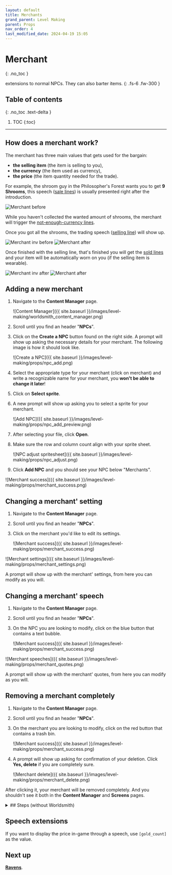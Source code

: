 ```yaml
---
layout: default
title: Merchants
grand_parent: Level Making
parent: Props
nav_order: 4
last_modified_date: 2024-04-19 15:05
---
```


# Merchant
{: .no_toc }

extensions to normal NPCs. They can also barter items.
{: .fs-6 .fw-300 }

## Table of contents
{: .no_toc .text-delta }

1. TOC
{:toc}

---

## How does a merchant work?

The merchant has three main values that gets used for the bargain:
- **the selling item** (the item is selling to you),
- **the currency** (the item used as currency),
- **the price** (the item quantity needed for the trade).

For example, the shroom guy in the Philosopher's Forest wants you to get **9 Shrooms**, this speech ([sale lines](#sale-lines-before-payment)) is usually presented right after the introduction.

![Merchant before]({{site.baseurl}}/images/level-making/props/merchant_before_2.png)

While you haven't collected the wanted amount of shrooms, the merchant will trigger the [not-enough-currency lines](#not-enough-currency-lines).

Once you got all the shrooms, the trading speech ([selling line](#selling-line-during-payment)) will show up.

![Merchant inv before]({{site.baseurl}}/images/level-making/props/merchant_before.png)
![Merchant after]({{site.baseurl}}/images/level-making/props/merchant_after_2.png)

Once finished with the selling line, that's finished you will get the [sold lines](#sold-lines-after-payment) and your item will be automatically worn on you (if the selling item is wearable).

![Merchant inv after]({{site.baseurl}}/images/level-making/props/merchant_after.png)
![Merchant after]({{site.baseurl}}/images/level-making/props/merchant_after_3.png)

## Adding a new merchant

1. Navigate to the **Content Manager** page.

   ![Content Manager]({{ site.baseurl }}/images/level-making/worldsmith_content_manager.png)

2. Scroll until you find an header "**NPCs**".
3. Click on the **Create a NPC** button found on the right side. A prompt will show up asking the necessary details for your merchant. The following image is how it should look like.

   ![Create a NPC]({{ site.baseurl }}/images/level-making/props/npc_add.png)

4. Select the appropriate type for your merchant (click on merchant) and write a recognizable name for your merchant, you **won't be able to change it later**!
5. Click on **Select sprite**.
7. A new prompt will show up asking you to select a sprite for your merchant.

   ![Add NPC]({{ site.baseurl }}/images/level-making/props/npc_add_preview.png)

8. After selecting your file, click **Open**.
9. Make sure the row and column count align with your sprite sheet.

   ![NPC adjust spritesheet]({{ site.baseurl }}/images/level-making/props/npc_adjust.png)

10. Click **Add NPC** and you should see your NPC below "Merchants".

   ![Merchant success]({{ site.baseurl }}/images/level-making/props/merchant_success.png)

## Changing a merchant' setting

1. Navigate to the **Content Manager** page.
2. Scroll until you find an header "**NPCs**".
3. Click on the merchant you'd like to edit its settings.

   ![Merchant success]({{ site.baseurl }}/images/level-making/props/merchant_success.png)

![Merchant settings]({{ site.baseurl }}/images/level-making/props/merchant_settings.png)

A prompt will show up with the merchant' settings, from here you can modify as you will.

## Changing a merchant' speech

1. Navigate to the **Content Manager** page.
2. Scroll until you find an header "**NPCs**".
3. On the NPC you are looking to modify, click on the blue button that contains a text bubble.

   ![Merchant success]({{ site.baseurl }}/images/level-making/props/merchant_success.png)

![Merchant speeches]({{ site.baseurl }}/images/level-making/props/merchant_quotes.png)

A prompt will show up with the merchant' quotes, from here you can modify as you will.

## Removing a merchant completely

1. Navigate to the **Content Manager** page.
2. Scroll until you find an header "**NPCs**".
3. On the merchant you are looking to modify, click on the red button that contains a trash bin.

   ![Merchant success]({{ site.baseurl }}/images/level-making/props/merchant_success.png)

4. A prompt will show up asking for confirmation of your deletion. Click **Yes, delete** if you are completely sure.

   ![Merchant delete]({{ site.baseurl }}/images/level-making/props/merchant_delete.png)

After clicking it, your merchant will be removed completely. And you shouldn't see it both in the **Content Manager** and **Screens** pages.

<details class="expander">
   <summary markdown="1">
## Steps (without Worldsmith)
   </summary>
   <div markdown="1">

<!-- ## Types of merchant

Here's a list of 5 merchant NPC you can freely modify as you will:

|Name|Sprite sheet directory|Sprite sheet name|
|---|---|---|
|merchant|`props/textures/old_man`|`merchant`|
|merchant_nbp|`props/textures/old_man`|`merchant_nbp`|
|snake|`props/textures/old_man`|`snake`|
|owl_shroom_guy|`props/textures/old_man/owl_chars`|`owl_shroom_guy`|
|owl_mold_man|`props/textures/old_man/owl_chars`|`owl_mold_man`| -->

## Retexturing a merchant NPC
{: .no_toc }

To replace a spritesheet of a NPC:

1. Convert a new image into a packed XNB file.
2. Name it as the NPC you want to retexture.
3. Place the file in `props/textures/merchant` and replace the file.
4. If you modified the sprite sheet, you will need to modify the [sprite sheets]({{site.baseurl}}/level-making/props/npcs#sprite-sheet) and the [animation settings]({{site.baseurl}}/level-making/props/npcs#animation-settings) inside your NPC's configuration file (that you can find in `props/textures/old_man/merchant`).

## Merchant additions
{: .no_toc }

In addition the massive list of settings that the normal NPC brings, the merchant adds even more:

### Selling item settings
{: .no_toc }

#### Setting the merchant's selling item
{: .no_toc }

1. Search for the `sale_item` tag.
2. Modify the `sale_item` to the item you want to use give to the user.


#### Setting the merchant's selling currency
{: .no_toc }

1. Search for the `currency_type` tag.
2. Modify the `currency_type` to the item of currency you want to use. It is recommended that you use an [item]({{site.baseurl}}/api/items){: target="_blank"} that is **stackable**.

#### Setting the merchant's selling price
{: .no_toc }

1. Search for the `price_increase` tag.
2. Modify the `price_increase` to the payment value. If it's higher than 1, make sure your currency item is stackable, otherwise it can not be redeemable.

### Sale lines (before payment)
{: .no_toc }

#### Setting sale lines
{: .no_toc }

1. Search for the `sale_lines` tag.
2. Get rid of all the `string` tags that could be present.
3. Copy the following snippet:
   ```xml
    <string>YOUR_STRING_HERE</string>
   ```
4. Replace `YOUR_STRING_HERE` with your "selling this item" string.
   > You can add as many strings as you want, just copy the snippet in a line after your closing `string` tag and replace `YOUR_STRING_HERE` with your second, third... string.
   > 
   > You can even add as many quotes as you want by copying the `OldManQuote` tag and pasting it below the closing tag of the previous `OldManQuote`.
   {: .highlight }

### Selling line (during payment)
{: .no_toc }

#### Setting the selling line
{: .no_toc }

1. Search for the `sell_quote` tag.
2. Get rid of all the `string` tags that could be present.
3. Copy the following snippet:
   ```xml
    <string>YOUR_STRING_HERE</string>
   ```
4. Replace `YOUR_STRING_HERE` with your "im selling you this item as we speak" string.
   > You can add as many strings as you want, just copy the snippet in a line after your closing `string` tag and replace `YOUR_STRING_HERE` with your second, third... string.
   {: .highlight }

### Sold lines (after payment)
{: .no_toc }

#### Setting sold lines
{: .no_toc }

1. Search for the `sold_lines` tag.
2. Get rid of all the `string` tags that could be present.
3. Copy the following snippet:
   ```xml
    <string>YOUR_STRING_HERE</string>
   ```
4. Replace `YOUR_STRING_HERE` with your "sold this item to you" string.
   > You can add as many strings as you want, just copy the snippet in a line after your closing `string` tag and replace `YOUR_STRING_HERE` with your second, third... string.
   > 
   > You can even add as many quotes as you want by copying the `OldManQuote` tag and pasting it below the closing tag of the previous `OldManQuote`.
   {: .highlight }

### Not-enough-currency lines
{: .no_toc }

#### Setting not-enough-currency lines
{: .no_toc }

1. Search for the `no_gold_lines` tag.
2. Get rid of all the `string` tags that could be present.
3. Copy the following snippet:
   ```xml
    <string>YOUR_STRING_HERE</string>
   ```
4. Replace `YOUR_STRING_HERE` with your "you don't have enough of this item" string.
   > You can add as many strings as you want, just copy the snippet in a line after your closing `string` tag and replace `YOUR_STRING_HERE` with your second, third... string.
   > 
   > You can even add as many quotes as you want by copying the `OldManQuote` tag and pasting it below the closing tag of the previous `OldManQuote`.
   {: .highlight }

</div>
</details>

## Speech extensions

If you want to display the price in-game through a speech, use `[gold_count]` as the value.

## Next up

[**Ravens**]({{site.baseurl}}/level-making/props/ravens).